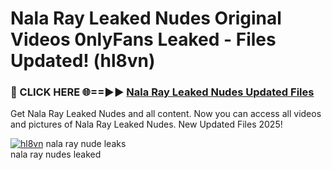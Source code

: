# Nala Ray Leaked Nudes Original Videos 0nlyFans Leaked - Files Updated! (hl8vn)

<h3>🔴 CLICK HERE 🌐==►► <a href="https://tinyurl.com/5h6xmrr3" rel="nofollow">Nala Ray Leaked Nudes Updated Files</a></h3>

Get Nala Ray Leaked Nudes and all content. Now you can access all videos and pictures of Nala Ray Leaked Nudes. New Updated Files 2025!

[![hl8vn](https://i.imgur.com/KVD873Z.gif)](https://tinyurl.com/5h6xmrr3)
nala ray nude leaks<br>
nala ray nudes leaked